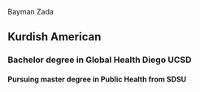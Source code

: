   Bayman Zada
## Kurdish American
### Bachelor degree in Global Health Diego UCSD 
#### Pursuing master degree in Public Health from SDSU
